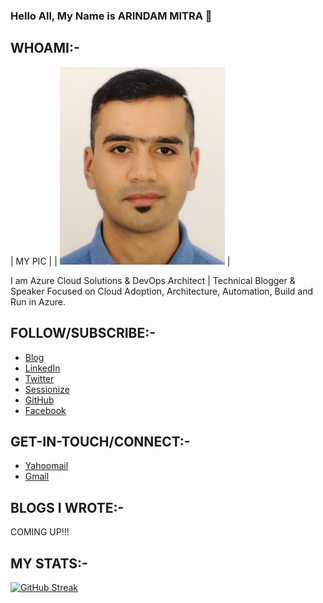 ### Hello All, My Name is __ARINDAM MITRA__ 👋

## WHOAMI:-

| MY PIC |
| <img src="Images/AM-Profile-Pic.jpg" alt="MySelf Arindam Mitra"> |

I am Azure Cloud Solutions & DevOps Architect | Technical Blogger & Speaker Focused on Cloud Adoption, Architecture, Automation, Build and Run in Azure. 

## FOLLOW/SUBSCRIBE:-

-  [Blog](https://dev.to/arindam0310018/)
-  [LinkedIn](https://www.linkedin.com/in/arindam-mitra-28981095/) 
-  [Twitter](https://twitter.com/arindam0310018/) 
-  [Sessionize](https://sessionize.com/arindam0310018/)
-  [GitHub](https://github.com/arindam0310018)
-  [Facebook](https://www.facebook.com/arindam.mitra.790) 

## GET-IN-TOUCH/CONNECT:-

-  [Yahoomail](mailto:mail2arindam2003@yahoo.com)
-  [Gmail](mailto:arindam0310018@gmail.com)

## BLOGS I WROTE:-

COMING UP!!!

## MY STATS:-

[![GitHub Streak](http://github-readme-streak-stats.herokuapp.com?user=arindam0310018&theme=dark)](https://git.io/streak-stats)




<!--
**arindam0310018/arindam0310018** is a ✨ _special_ ✨ repository because its `README.md` (this file) appears on your GitHub profile.

Here are some ideas to get you started:

- 🔭 I’m currently working on ...
- 🌱 I’m currently learning ...
- 👯 I’m looking to collaborate on ...
- 🤔 I’m looking for help with ...
- 💬 Ask me about ...
- 📫 How to reach me: ...
- 😄 Pronouns: ...
- ⚡ Fun fact: ...
-->
